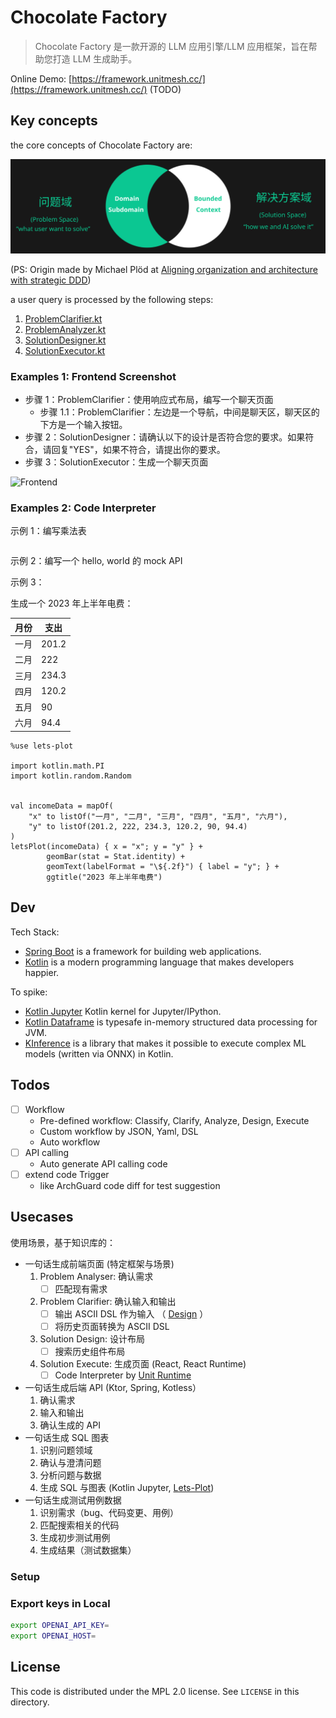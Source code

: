 # Chocolate Factory

> Chocolate Factory 是一款开源的 LLM 应用引擎/LLM 应用框架，旨在帮助您打造 LLM 生成助手。

Online Demo: [https://framework.unitmesh.cc/](https://framework.unitmesh.cc/) (TODO)

## Key concepts

the core concepts of Chocolate Factory are:

![Chocolate Factory Concepts](docs/chocolate-factory.svg)

(PS: Origin made by Michael Plöd
at [Aligning organization and architecture with strategic DDD](https://speakerdeck.com/mploed/aligning-organization-and-architecture-with-strategic-ddd))

a user query is processed by the following steps:

1. [ProblemClarifier.kt](src/main/kotlin/cc/unitmesh/cf/core/process/ProblemClarifier.kt)
2. [ProblemAnalyzer.kt](src/main/kotlin/cc/unitmesh/cf/core/process/ProblemAnalyzer.kt)
3. [SolutionDesigner.kt](src/main/kotlin/cc/unitmesh/cf/core/process/SolutionDesigner.kt)
4. [SolutionExecutor.kt](src/main/kotlin/cc/unitmesh/cf/core/process/SolutionExecutor.kt)

### Examples 1: Frontend Screenshot

- 步骤 1：ProblemClarifier：使用响应式布局，编写一个聊天页面
    - 步骤 1.1：ProblemClarifier：左边是一个导航，中间是聊天区，聊天区的下方是一个输入按钮。
- 步骤 2：SolutionDesigner：请确认以下的设计是否符合您的要求。如果符合，请回复"YES"，如果不符合，请提出你的要求。
- 步骤 3：SolutionExecutor：生成一个聊天页面

![Frontend](https://unitmesh.cc/cf/chocolate-factory-fe-demo-1.png)

### Examples 2: Code Interpreter

示例 1：编写乘法表

```kotlin

```

示例 2：编写一个 hello, world 的 mock API

示例 3：

生成一个 2023 年上半年电费：

| 月份 | 支出    |
|----|-------|
| 一月 | 201.2 |
| 二月 | 222   |
| 三月 | 234.3 |
| 四月 | 120.2 |
| 五月 | 90    |
| 六月 | 94.4  |

```kotlin-scripting
%use lets-plot

import kotlin.math.PI
import kotlin.random.Random


val incomeData = mapOf(
    "x" to listOf("一月", "二月", "三月", "四月", "五月", "六月"),
    "y" to listOf(201.2, 222, 234.3, 120.2, 90, 94.4)
)
letsPlot(incomeData) { x = "x"; y = "y" } +
        geomBar(stat = Stat.identity) +
        geomText(labelFormat = "\${.2f}") { label = "y"; } +
        ggtitle("2023 年上半年电费")
```

## Dev

Tech Stack:

- [Spring Boot](https://spring.io/projects/spring-boot) is a framework for building web applications.
- [Kotlin](https://kotlinlang.org/) is a modern programming language that makes developers happier.

To spike:

- [Kotlin Jupyter](https://github.com/Kotlin/kotlin-jupyter)  Kotlin kernel for Jupyter/IPython.
- [Kotlin Dataframe](https://github.com/Kotlin/dataframe) is typesafe in-memory structured data processing for JVM.
- [KInference](https://github.com/JetBrains-Research/kinference) is a library that makes it possible to execute complex
  ML models (written via ONNX) in Kotlin.

## Todos

- [ ] Workflow
    - Pre-defined workflow: Classify, Clarify, Analyze, Design, Execute
    - Custom workflow by JSON, Yaml, DSL
    - Auto workflow
- [ ] API calling
    - Auto generate API calling code
- [ ] extend code Trigger
    - like ArchGuard code diff for test suggestion

## Usecases

使用场景，基于知识库的：

- 一句话生成前端页面 (特定框架与场景)
    1. Problem Analyser: 确认需求
        - [ ] 匹配现有需求
    2. Problem Clarifier: 确认输入和输出
        - [ ] 输出 ASCII DSL 作为输入 （ [Design](https://github.com/phodal/design) ）
        - [ ] 将历史页面转换为 ASCII DSL
    3. Solution Design: 设计布局
        - [ ] 搜索历史组件布局
    4. Solution Execute: 生成页面 (React, React Runtime)
        - [ ] Code Interpreter by [Unit Runtime](https://github.com/unit-mesh/unit-runtime)
- 一句话生成后端 API (Ktor, Spring, Kotless）
    1. 确认需求
    2. 输入和输出
    3. 确认生成的 API
- 一句话生成 SQL 图表
    1. 识别问题领域
    2. 确认与澄清问题
    3. 分析问题与数据
    4. 生成 SQL 与图表 (Kotlin Jupyter, [Lets-Plot](https://github.com/JetBrains/lets-plot-kotlin))
- 一句话生成测试用例数据
    1. 识别需求（bug、代码变更、用例）
    2. 匹配搜索相关的代码
    3. 生成初步测试用例
    4. 生成结果（测试数据集）

### Setup

### Export keys in Local

```bash
export OPENAI_API_KEY=
export OPENAI_HOST=
```

## License

This code is distributed under the MPL 2.0 license. See `LICENSE` in this directory.
